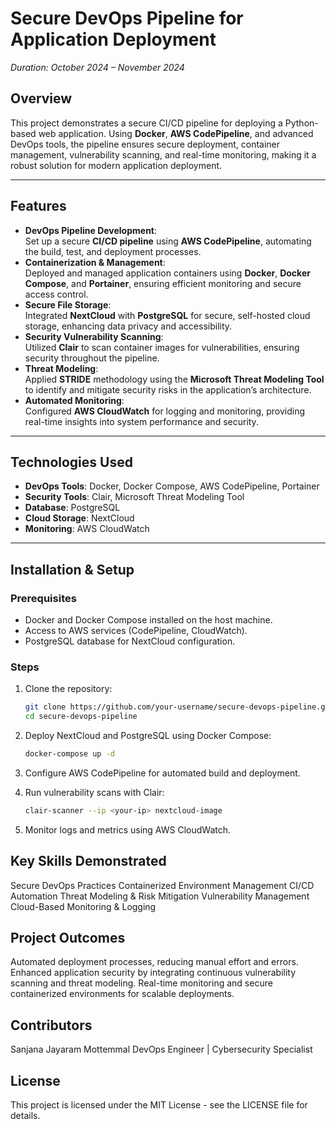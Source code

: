 # **Secure DevOps Pipeline for Application Deployment**  
*Duration: October 2024 – November 2024*  

## **Overview**  
This project demonstrates a secure CI/CD pipeline for deploying a Python-based web application. Using **Docker**, **AWS CodePipeline**, and advanced DevOps tools, the pipeline ensures secure deployment, container management, vulnerability scanning, and real-time monitoring, making it a robust solution for modern application deployment.  

---

## **Features**  
- **DevOps Pipeline Development**:  
  Set up a secure **CI/CD pipeline** using **AWS CodePipeline**, automating the build, test, and deployment processes.  
- **Containerization & Management**:  
  Deployed and managed application containers using **Docker**, **Docker Compose**, and **Portainer**, ensuring efficient monitoring and secure access control.  
- **Secure File Storage**:  
  Integrated **NextCloud** with **PostgreSQL** for secure, self-hosted cloud storage, enhancing data privacy and accessibility.  
- **Security Vulnerability Scanning**:  
  Utilized **Clair** to scan container images for vulnerabilities, ensuring security throughout the pipeline.  
- **Threat Modeling**:  
  Applied **STRIDE** methodology using the **Microsoft Threat Modeling Tool** to identify and mitigate security risks in the application’s architecture.  
- **Automated Monitoring**:  
  Configured **AWS CloudWatch** for logging and monitoring, providing real-time insights into system performance and security.  

---

## **Technologies Used**  
- **DevOps Tools**: Docker, Docker Compose, AWS CodePipeline, Portainer  
- **Security Tools**: Clair, Microsoft Threat Modeling Tool  
- **Database**: PostgreSQL  
- **Cloud Storage**: NextCloud  
- **Monitoring**: AWS CloudWatch  

---

## **Installation & Setup**  

### **Prerequisites**  
- Docker and Docker Compose installed on the host machine.  
- Access to AWS services (CodePipeline, CloudWatch).  
- PostgreSQL database for NextCloud configuration.  

### **Steps**  
1. Clone the repository:  
    ```bash  
    git clone https://github.com/your-username/secure-devops-pipeline.git  
    cd secure-devops-pipeline  
2. Deploy NextCloud and PostgreSQL using Docker Compose:

    ```bash 
    docker-compose up -d  
3. Configure AWS CodePipeline for automated build and deployment.

4.  Run vulnerability scans with Clair:

    ```bash 
    clair-scanner --ip <your-ip> nextcloud-image  
5. Monitor logs and metrics using AWS CloudWatch.

## Key Skills Demonstrated
Secure DevOps Practices
Containerized Environment Management
CI/CD Automation
Threat Modeling & Risk Mitigation
Vulnerability Management
Cloud-Based Monitoring & Logging
## Project Outcomes
Automated deployment processes, reducing manual effort and errors.
Enhanced application security by integrating continuous vulnerability scanning and threat modeling.
Real-time monitoring and secure containerized environments for scalable deployments.
## Contributors
Sanjana Jayaram Mottemmal
DevOps Engineer | Cybersecurity Specialist
## License
This project is licensed under the MIT License - see the LICENSE file for details.

